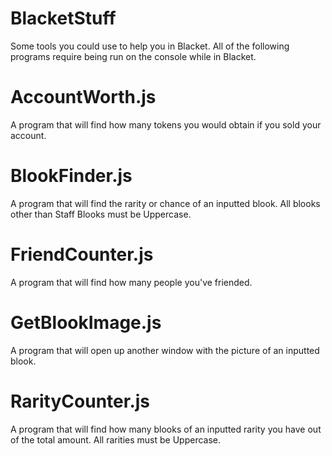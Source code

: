 # BlacketStuff
Some tools you could use to help you in Blacket. All of the following programs require being run on the console while in Blacket.

# AccountWorth.js
A program that will find how many tokens you would obtain if you sold your account.

# BlookFinder.js
A program that will find the rarity or chance of an inputted blook. All blooks other than Staff Blooks must be Uppercase.

# FriendCounter.js
A program that will find how many people you've friended.

# GetBlookImage.js
A program that will open up another window with the picture of an inputted blook.

# RarityCounter.js
A program that will find how many blooks of an inputted rarity you have out of the total amount. All rarities must be Uppercase.
